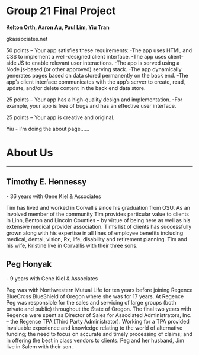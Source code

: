# Group 21 Final Project
**Kelton Orth, Aaron Au, Paul Lim, Yiu Tran**

gkassociates.net

50 points – Your app satisfies these requirements:
-The app uses HTML and CSS to implement a well-designed client interface.
-The app uses client-side JS to enable relevant user interactions.
-The app is served using a Node.js-based (or other approved) serving stack.
-The app dynamically generates pages based on data stored permanently on the back end.
-The app’s client interface communicates with the app’s server to create, read, update, and/or delete content in the back end data store.

25 points – Your app has a high-quality design and implementation.
-For example, your app is free of bugs and has an effective user interface.

25 points – Your app is creative and original.

Yiu - I'm doing the about page......
<body>
    <div class="about" id= "pageContent">
        <h1>About Us</h1>
        <hr>
        <h2>Timothy E. Hennessy</h2>
        <p>- 36 years with Gene Kiel & Associates</p>
        <p>Tim has lived and worked in Corvallis since his graduation from OSU. As an involved member of the community Tim provides particular value to clients in Linn, Benton and Lincoln Counties – by virtue of being here as well as his extensive medical provider association. Tim’s list of clients has successfully grown along with his expertise in all lines of employee benefits including medical, dental, vision, Rx, life, disability and retirement planning. Tim and his wife, Kristine live in Corvallis with their three sons.</p>
        <h2>Peg Honyak</h2>
        <p>- 9 years with Gene Kiel & Associates</p>
        <p>Peg was with Northwestern Mutual Life for ten years before joining Regence BlueCross BlueShield of Oregon where she was for 17 years. At Regence Peg was responsible for the sales and servicing of large groups (both private and public) throughout the State of Oregon. The final two years with Regence were spent as Director of Sales for Associated Administrators, Inc. – the Regence TPA (Third Party Administrator). Working for a TPA provided invaluable experience and knowledge relating to the world of alternative funding; the need to focus on accurate and timely processing of claims; and in offering the best in class vendors to clients. Peg and her husband, Jim live in Salem with their son.</p>
        <br>
    </div>
</body>